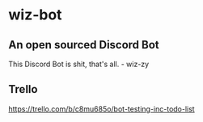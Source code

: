 # wiz-bot

## An open sourced Discord Bot
This Discord Bot is shit, that's all. - wiz-zy
## Trello
https://trello.com/b/c8mu685o/bot-testing-inc-todo-list
